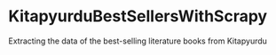 # KitapyurduBestSellersWithScrapy
Extracting the data of the best-selling literature books from Kitapyurdu
